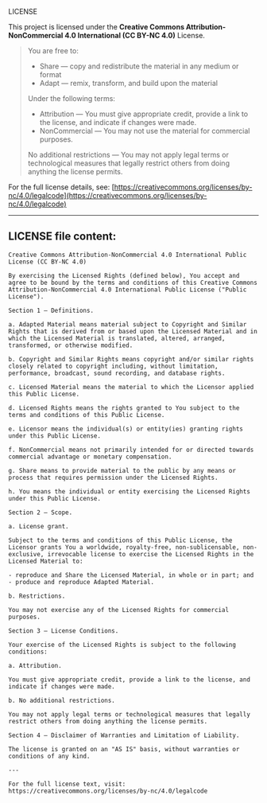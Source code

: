 LICENSE

This project is licensed under the **Creative Commons Attribution-NonCommercial 4.0 International (CC BY-NC 4.0)** License.

> You are free to:
>
> * Share — copy and redistribute the material in any medium or format
> * Adapt — remix, transform, and build upon the material
>
> Under the following terms:
>
> * Attribution — You must give appropriate credit, provide a link to the license, and indicate if changes were made.
> * NonCommercial — You may not use the material for commercial purposes.
>
> No additional restrictions — You may not apply legal terms or technological measures that legally restrict others from doing anything the license permits.

For the full license details, see:
[https://creativecommons.org/licenses/by-nc/4.0/legalcode](https://creativecommons.org/licenses/by-nc/4.0/legalcode)

---

## LICENSE file content:

```
Creative Commons Attribution-NonCommercial 4.0 International Public License (CC BY-NC 4.0)

By exercising the Licensed Rights (defined below), You accept and agree to be bound by the terms and conditions of this Creative Commons Attribution-NonCommercial 4.0 International Public License ("Public License").

Section 1 — Definitions.

a. Adapted Material means material subject to Copyright and Similar Rights that is derived from or based upon the Licensed Material and in which the Licensed Material is translated, altered, arranged, transformed, or otherwise modified.

b. Copyright and Similar Rights means copyright and/or similar rights closely related to copyright including, without limitation, performance, broadcast, sound recording, and database rights.

c. Licensed Material means the material to which the Licensor applied this Public License.

d. Licensed Rights means the rights granted to You subject to the terms and conditions of this Public License.

e. Licensor means the individual(s) or entity(ies) granting rights under this Public License.

f. NonCommercial means not primarily intended for or directed towards commercial advantage or monetary compensation.

g. Share means to provide material to the public by any means or process that requires permission under the Licensed Rights.

h. You means the individual or entity exercising the Licensed Rights under this Public License.

Section 2 — Scope.

a. License grant.

Subject to the terms and conditions of this Public License, the Licensor grants You a worldwide, royalty-free, non-sublicensable, non-exclusive, irrevocable license to exercise the Licensed Rights in the Licensed Material to:

- reproduce and Share the Licensed Material, in whole or in part; and
- produce and reproduce Adapted Material.

b. Restrictions.

You may not exercise any of the Licensed Rights for commercial purposes.

Section 3 — License Conditions.

Your exercise of the Licensed Rights is subject to the following conditions:

a. Attribution.

You must give appropriate credit, provide a link to the license, and indicate if changes were made.

b. No additional restrictions.

You may not apply legal terms or technological measures that legally restrict others from doing anything the license permits.

Section 4 — Disclaimer of Warranties and Limitation of Liability.

The license is granted on an "AS IS" basis, without warranties or conditions of any kind.

---

For the full license text, visit: https://creativecommons.org/licenses/by-nc/4.0/legalcode
